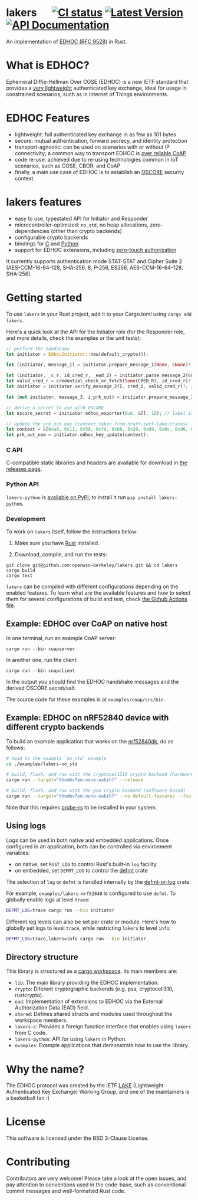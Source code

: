 # lakers &emsp; [![CI status]][actions] [![Latest Version]][crates.io] [![API Documentation]][docs.rs]

[CI status]: https://github.com/openwsn-berkeley/lakers/actions/workflows/build-and-test.yml/badge.svg
[actions]: https://github.com/openwsn-berkeley/lakers/actions/workflows/build-and-test.yml
[Latest Version]: https://img.shields.io/crates/v/lakers.svg
[crates.io]: https://crates.io/crates/lakers
[API Documentation]: https://docs.rs/lakers/badge.svg
[docs.rs]: https://docs.rs/lakers

An implementation of [EDHOC (RFC 9528)](https://datatracker.ietf.org/doc/html/rfc9528) in Rust.

# What is EDHOC?

Ephemeral Diffie-Hellman Over COSE (EDHOC) is a new IETF standard that provides a [very lightweight](https://hal.science/hal-04382397/document) authenticated key exchange, ideal for usage in constrained scenarios, such as in Internet of Things environments.

# EDHOC Features
- lightweight: full authenticated key exchange in as few as 101 bytes
- secure: mutual authentication, forward secrecy, and identity protection
- transport-agnostic: can be used on scenarios with or without IP connectivity; a common way to transport EDHOC is [over reliable CoAP](https://www.rfc-editor.org/rfc/rfc9528.html#coap)
- code re-use: achieved due to re-using technologies common in IoT scenarios, such as COSE, CBOR, and CoAP
- finally, a main use case of EDHOC is to establish an [OSCORE](https://datatracker.ietf.org/doc/rfc8613/) security context


# lakers features

- easy to use, typestated API for Initiator and Responder
- microcontroller-optimized: `no_std`, no heap allocations, zero-dependencies (other than crypto backends)
- configurable crypto backends
- bindings for [C](https://github.com/openwsn-berkeley/lakers/releases/) and [Python](https://pypi.org/project/lakers-python/)
- support for EDHOC extensions, including [zero-touch authorization](https://datatracker.ietf.org/doc/draft-ietf-lake-authz/)

It currently supports authentication mode STAT-STAT and Cipher Suite 2 (AES-CCM-16-64-128, SHA-256, 8, P-256, ES256, AES-CCM-16-64-128, SHA-256).

# Getting started

To use `lakers` in your Rust project, add it to your Cargo.toml using `cargo add lakers`.

Here's a quick look at the API for the Initiator role (for the Responder role, and more details, check the examples or the unit tests):
```rust
// perform the handshake
let initiator = EdhocInitiator::new(default_crypto());

let (initiator, message_1) = initiator.prepare_message_1(None, &None)?; // c_i and ead_1 are set to None

let (initiator, _c_r, id_cred_r, _ead_2) = initiator.parse_message_2(&message_2)?;
let valid_cred_r = credential_check_or_fetch(Some(CRED_R), id_cred_r)?; // CRED_R contains Responder's public key
let initiator = initiator.verify_message_2(I, cred_i, valid_cred_r)?; // I is Initiator's private key

let (mut initiator, message_3, i_prk_out) = initiator.prepare_message_3(CredentialTransfer::ByReference, &None)?; // no ead_3

// derive a secret to use with OSCORE
let oscore_secret = initiator.edhoc_exporter(0u8, &[], 16); // label is 0

// update the prk_out key (context taken from draft-ietf-lake-traces)
let context = &[0xa0, 0x11, 0x58, 0xfd, 0xb8, 0x20, 0x89, 0x0c, 0xd6, 0xbe, 0x16, 0x96, 0x02, 0xb8, 0xbc, 0xea];
let prk_out_new = initiator.edhoc_key_update(context);
```

### C API
C-compatible static libraries and headers are available for download in [the releases page](https://github.com/openwsn-berkeley/lakers/releases).

### Python API
`lakers-python` is [available on PyPI](https://pypi.org/project/lakers-python/), to install it run `pip install lakers-python`.

### Development
To work on `lakers` itself, follow the instructions below:

1. Make sure you have [Rust](https://www.rust-lang.org/tools/install) installed.

2. Download, compile, and run the tests:
```
git clone git@github.com:openwsn-berkeley/lakers.git && cd lakers
cargo build
cargo test
```

`lakers` can be compiled with different configurations depending on the enabled features. To learn what are the available features and how to select them for several configurations of build and test, check [the Github Actions file](./.github/workflows/rust.yml).

## Example: EDHOC over CoAP on native host

In one terminal, run an example CoAP server:
```
cargo run --bin coapserver
```

In another one, run the client:
```
cargo run --bin coapclient
```

In the output you should find the EDHOC handshake messages and the derived OSCORE secret/salt.

The source code for these examples is at `examples/coap/src/bin`.

## Example: EDHOC on nRF52840 device with different crypto backends

To build an example application that works on the [nrf52840dk](https://www.nordicsemi.com/Products/Development-hardware/nrf52840-dk), do as follows:

```bash
# head to the example `no_std` example
cd ./examples/lakers-no_std

# build, flash, and run with the cryptocell310 crypto backend (hardware-accelerated)
cargo run --target="thumbv7em-none-eabihf" --release

# build, flash, and run with the psa crypto backend (software-based)
cargo run --target="thumbv7em-none-eabihf" --no-default-features --features="crypto-psa, ead-none, rtt" --release

```

Note that this requires [probe-rs](https://probe.rs/) to be installed in your system.

## Using logs
Logs can be used in both native and embedded applications. Once configured in an application, both can be controlled via environment variables:

- on native, set `RUST_LOG` to control Rust's built-in `log` facility
- on embedded, set `DEFMT_LOG` to control the [defmt](https://github.com/knurling-rs/defmt) crate

The selection of `log` or `defmt` is handled internally by the [defmt-or-log](https://github.com/t-moe/defmt-or-log) crate.

For example, `examples/lakers-nrf52840` is configured to use `defmt`. To globally enable logs at level `trace`:
```bash
DEFMT_LOG=trace cargo run --bin initiator
```

Different log levels can also be set per crate or module.
Here's how to globally set logs to level `trace`, while restricting `lakers` to level `info`:
```bash
DEFMT_LOG=trace,lakers=info cargo run --bin initiator
```

## Directory structure
This library is structured as a [cargo workspace](https://doc.rust-lang.org/book/ch14-03-cargo-workspaces.html).
Its main members are:

- `lib`: The main library providing the EDHOC implementation.
- `crypto`: Diferent cryptographic backends (e.g. psa, cryptocell310, rustcrypto).
- `ead`: Implementation of extensions to EDHOC via the External Authorization Data (EAD) field.
- `shared`: Defines shared structs and modules used throughout the workspace members.
- `lakers-c`: Provides a foreign function interface that enables using `lakers` from C code.
- `lakers-python`: API for using `lakers` in Python.
- `examples`: Example applications that demonstrate how to use the library.

# Why the name?

The EDHOC protocol was created by the IETF [LAKE](https://datatracker.ietf.org/wg/lake/about/) (Lightweight Authenticated Key Exchange) Working Group, and one of the maintainers is a basketball fan :)

# License

This software is licensed under the BSD 3-Clause License.

# Contributing

Contributors are very welcome!
Please take a look at the open issues, and pay attention to conventions used in the code-base, such as conventional commit messages and well-formatted Rust code.
